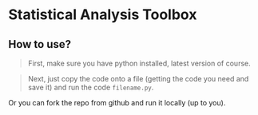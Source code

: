 # Statistical Analysis Toolbox
## How to use?
> First, make sure you have python installed, latest version of course.

> Next, just copy the code onto a file (getting the code you need and save it) and run the code ``filename.py``.

Or you can fork the repo from github and run it locally (up to you).
 
